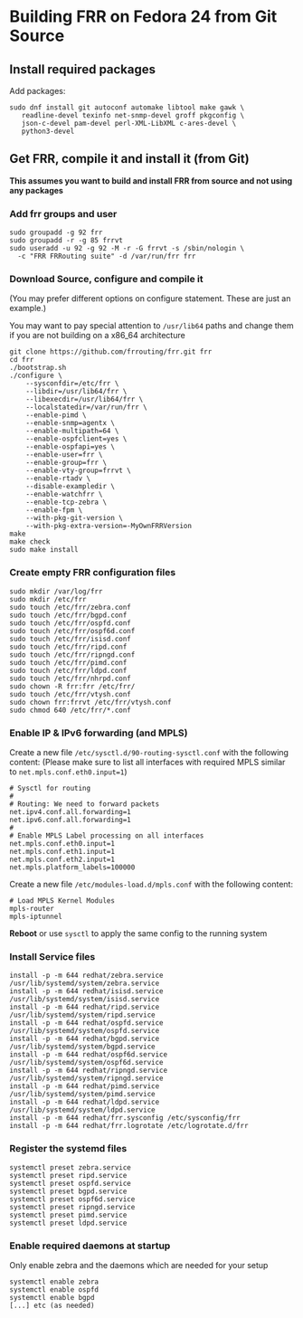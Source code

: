 Building FRR on Fedora 24 from Git Source
=========================================

Install required packages
-------------------------

Add packages:

    sudo dnf install git autoconf automake libtool make gawk \
       readline-devel texinfo net-snmp-devel groff pkgconfig \
       json-c-devel pam-devel perl-XML-LibXML c-ares-devel \
       python3-devel

Get FRR, compile it and install it (from Git)
---------------------------------------------

**This assumes you want to build and install FRR from source and not 
using any packages**

### Add frr groups and user

    sudo groupadd -g 92 frr
    sudo groupadd -r -g 85 frrvt
    sudo useradd -u 92 -g 92 -M -r -G frrvt -s /sbin/nologin \
      -c "FRR FRRouting suite" -d /var/run/frr frr

### Download Source, configure and compile it
(You may prefer different options on configure statement. These are just 
an example.)

You may want to pay special attention to `/usr/lib64` paths and change 
them if you are not building on a x86_64 architecture

    git clone https://github.com/frrouting/frr.git frr
    cd frr
    ./bootstrap.sh
    ./configure \
        --sysconfdir=/etc/frr \
        --libdir=/usr/lib64/frr \
        --libexecdir=/usr/lib64/frr \
        --localstatedir=/var/run/frr \
        --enable-pimd \
        --enable-snmp=agentx \
        --enable-multipath=64 \
        --enable-ospfclient=yes \
        --enable-ospfapi=yes \
        --enable-user=frr \
        --enable-group=frr \
        --enable-vty-group=frrvt \
        --enable-rtadv \
        --disable-exampledir \
        --enable-watchfrr \
        --enable-tcp-zebra \
        --enable-fpm \
        --with-pkg-git-version \
        --with-pkg-extra-version=-MyOwnFRRVersion    
    make
    make check
    sudo make install

### Create empty FRR configuration files
    sudo mkdir /var/log/frr
    sudo mkdir /etc/frr
    sudo touch /etc/frr/zebra.conf
    sudo touch /etc/frr/bgpd.conf
    sudo touch /etc/frr/ospfd.conf
    sudo touch /etc/frr/ospf6d.conf
    sudo touch /etc/frr/isisd.conf
    sudo touch /etc/frr/ripd.conf
    sudo touch /etc/frr/ripngd.conf
    sudo touch /etc/frr/pimd.conf
    sudo touch /etc/frr/ldpd.conf
    sudo touch /etc/frr/nhrpd.conf
    sudo chown -R frr:frr /etc/frr/
    sudo touch /etc/frr/vtysh.conf
    sudo chown frr:frrvt /etc/frr/vtysh.conf
    sudo chmod 640 /etc/frr/*.conf

### Enable IP & IPv6 forwarding (and MPLS)

Create a new file `/etc/sysctl.d/90-routing-sysctl.conf` with the 
following content:
(Please make sure to list all interfaces with required MPLS similar 
to `net.mpls.conf.eth0.input=1`)

    # Sysctl for routing
    #
    # Routing: We need to forward packets
    net.ipv4.conf.all.forwarding=1
    net.ipv6.conf.all.forwarding=1
    #
    # Enable MPLS Label processing on all interfaces
    net.mpls.conf.eth0.input=1
    net.mpls.conf.eth1.input=1
    net.mpls.conf.eth2.input=1
    net.mpls.platform_labels=100000

Create a new file `/etc/modules-load.d/mpls.conf` with the following content:

    # Load MPLS Kernel Modules
    mpls-router
    mpls-iptunnel

**Reboot** or use `sysctl` to apply the same config to the running system

### Install Service files 
    install -p -m 644 redhat/zebra.service /usr/lib/systemd/system/zebra.service
    install -p -m 644 redhat/isisd.service /usr/lib/systemd/system/isisd.service
    install -p -m 644 redhat/ripd.service /usr/lib/systemd/system/ripd.service
    install -p -m 644 redhat/ospfd.service /usr/lib/systemd/system/ospfd.service
    install -p -m 644 redhat/bgpd.service /usr/lib/systemd/system/bgpd.service
    install -p -m 644 redhat/ospf6d.service /usr/lib/systemd/system/ospf6d.service
    install -p -m 644 redhat/ripngd.service /usr/lib/systemd/system/ripngd.service
    install -p -m 644 redhat/pimd.service /usr/lib/systemd/system/pimd.service
    install -p -m 644 redhat/ldpd.service /usr/lib/systemd/system/ldpd.service
    install -p -m 644 redhat/frr.sysconfig /etc/sysconfig/frr
    install -p -m 644 redhat/frr.logrotate /etc/logrotate.d/frr

### Register the systemd files
    systemctl preset zebra.service
    systemctl preset ripd.service
    systemctl preset ospfd.service
    systemctl preset bgpd.service
    systemctl preset ospf6d.service
    systemctl preset ripngd.service
    systemctl preset pimd.service
    systemctl preset ldpd.service

### Enable required daemons at startup
Only enable zebra and the daemons which are needed for your setup

    systemctl enable zebra
    systemctl enable ospfd
    systemctl enable bgpd
    [...] etc (as needed)
